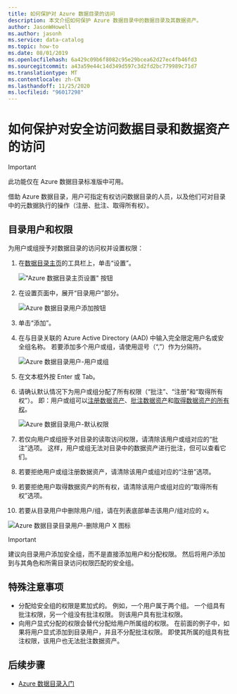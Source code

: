 ```yaml
---
title: 如何保护对 Azure 数据目录的访问
description: 本文介绍如何保护 Azure 数据目录中的数据目录及其数据资产。
author: JasonWHowell
ms.author: jasonh
ms.service: data-catalog
ms.topic: how-to
ms.date: 08/01/2019
ms.openlocfilehash: 6a429c09b6f8082c95e29bcea62d27ec4fb46fd3
ms.sourcegitcommit: a43a59e44c14d349d597c3d2fd2bc779989c71d7
ms.translationtype: MT
ms.contentlocale: zh-CN
ms.lasthandoff: 11/25/2020
ms.locfileid: "96017298"
---
```

# <a name="how-to-secure-access-to-data-catalog-and-data-assets"></a>如何保护对安全访问数据目录和数据资产的访问

> [!IMPORTANT]
> 此功能仅在 Azure 数据目录标准版中可用。

借助 Azure 数据目录，用户可指定有权访问数据目录的人员，以及他们可对目录中的元数据执行的操作（注册、批注、取得所有权）。 

## <a name="catalog-users-and-permissions"></a>目录用户和权限

为用户或组授予对数据目录的访问权并设置权限：

1. 在[数据目录主页](https://www.azuredatacatalog.com)的工具栏上，单击“设置”。

   !["Azure 数据目录主页设置" 按钮](media/data-catalog-how-to-secure-catalog/data-catalog-settings.png)

2. 在设置页面中，展开“目录用户”部分。

   ![Azure 数据目录用户添加按钮](media/data-catalog-how-to-secure-catalog/data-catalog-add-button.png)

3. 单击“添加”。

4. 在与目录关联的 Azure Active Directory (AAD) 中输入完全限定用户名或安全组名称。 若要添加多个用户或组，请使用逗号（“,”）作为分隔符。

   ![Azure 数据目录用户-用户或组](media/data-catalog-how-to-secure-catalog/data-catalog-users-groups.png)

5. 在文本框外按 Enter 或 Tab。 

6. 请确认默认情况下为用户或组分配了所有权限（“批注”、“注册”和“取得所有权”）。 即：用户或组可以[注册数据资产]( data-catalog-how-to-register.md)、[批注数据资产]( data-catalog-how-to-annotate.md)和[取得数据资产的所有权]( data-catalog-how-to-manage.md)。 

   ![Azure 数据目录用户-默认权限](media/data-catalog-how-to-secure-catalog/data-catalog-default-permissions.png)

7. 若仅向用户或组授予对目录的读取访问权限，请清除该用户或组对应的“批注”选项。 这样，用户或组无法对目录中的数据资产进行批注，但可以查看它们。 

8. 若要拒绝用户或组注册数据资产，请清除该用户或组对应的“注册”选项。

9. 若要拒绝用户取得数据资产的所有权，请清除该用户或组对应的“取得所有权”选项。 

10. 若要从目录用户中删除用户/组，请在列表底部单击该用户/组对应的 x。 

   ![Azure 数据目录目录用户-删除用户 X 图标](media/data-catalog-how-to-secure-catalog/data-catalog-delete-user.png)

   > [!IMPORTANT]
   > 建议向目录用户添加安全组，而不是直接添加用户和分配权限。 然后将用户添加到与其角色和所需目录访问权限匹配的安全组。

## <a name="special-considerations"></a>特殊注意事项

- 分配给安全组的权限是累加式的。 例如，一个用户属于两个组。 一个组具有批注权限，另一个组没有批注权限。 则该用户具有批注权限。 
- 向用户显式分配的权限会替代分配给用户所属组的权限。 在前面的例子中，如果将用户显式添加到目录用户，并且不分配批注权限。 即使其所属的组具有批注权限，该用户也无法批注数据资产。

## <a name="next-steps"></a>后续步骤

- [Azure 数据目录入门](data-catalog-get-started.md)
